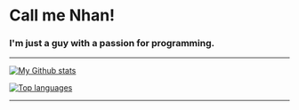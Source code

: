 # Call me Nhan!

### I'm just a guy with a passion for programming.

---

[![My Github stats](https://github-readme-stats.vercel.app/api?username=Nitestack&count_private=true&show_icons=true&theme=transparent)](https://github.com/Nitestack)

[![Top languages](https://github-readme-stats.vercel.app/api/top-langs/?username=Nitestack&theme=transparent)](https://github.com/Nitestack)

---
